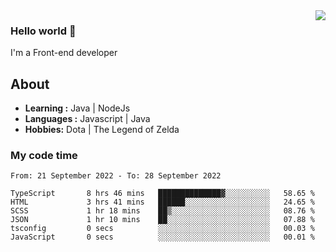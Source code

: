 <img align='right' src="https://github-readme-stats.vercel.app/api?username=jumodada&show_icons=true&theme=vue">

### Hello world 👋

I'm a Front-end developer 
    
## About
-  **Learning :** Java | NodeJs
-  **Languages :** Javascript | Java
-  **Hobbies:** Dota | The Legend of Zelda

### My code time

<!--START_SECTION:waka-->

```text
From: 21 September 2022 - To: 28 September 2022

TypeScript       8 hrs 46 mins   ██████████████▓░░░░░░░░░░   58.65 %
HTML             3 hrs 41 mins   ██████░░░░░░░░░░░░░░░░░░░   24.65 %
SCSS             1 hr 18 mins    ██▒░░░░░░░░░░░░░░░░░░░░░░   08.76 %
JSON             1 hr 10 mins    ██░░░░░░░░░░░░░░░░░░░░░░░   07.88 %
tsconfig         0 secs          ░░░░░░░░░░░░░░░░░░░░░░░░░   00.03 %
JavaScript       0 secs          ░░░░░░░░░░░░░░░░░░░░░░░░░   00.01 %
```

<!--END_SECTION:waka-->
